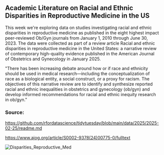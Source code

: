 ## Academic Literature on Racial and Ethnic Disparities in Reproductive Medicine in the US

This week we're exploring data on studies investigating racial and ethnic disparities in reproductive medicine as published in the eight highest impact peer-reviewed Ob/Gyn journals from January 1, 2010 through June 30, 2023. The data were collected as part of a review article Racial and ethnic disparities in reproductive medicine in the United States: a narrative review of contemporary high-quality evidence published in the American Journal of Obstetrics and Gynecology in January 2025.

"There has been increasing debate around how or if race and ethnicity should be used in medical research—including the conceptualization of race as a biological entity, a social construct, or a proxy for racism. The objectives of this narrative review are to identify and synthesize reported racial and ethnic inequalities in obstetrics and gynecology (ob/gyn) and develop informed recommendations for racial and ethnic inequity research in ob/gyn."

### Source: 
https://github.com/rfordatascience/tidytuesday/blob/main/data/2025/2025-02-25/readme.md

https://www.ajog.org/article/S0002-9378(24)00775-0/fulltext

![Disparities_Reproductive_Med](https://github.com/user-attachments/assets/4766ff7d-df59-49ae-86e3-82e299abe27b)
